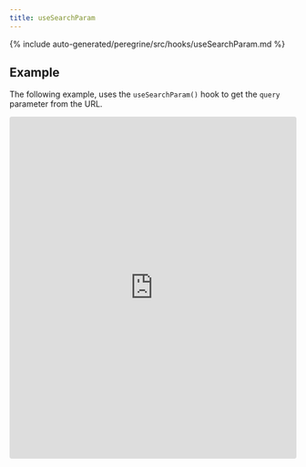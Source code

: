```yaml
---
title: useSearchParam
---
```


<!--
The reference doc content is generated automatically from the source code.
To update this section, update the doc blocks in the source code
-->

{% include auto-generated/peregrine/src/hooks/useSearchParam.md %}

## Example

The following example, uses the `useSearchParam()` hook to get the `query` parameter from the URL.

<iframe src="https://codesandbox.io/embed/github/magento-research/code-samples/tree/master/?codemirror=1&fontsize=14&initialpath=%2Fusesearchparam%3Fquery%3Dhello%2Bworld&module=%2Fsrc%2Fexamples%2Fperegrine%2Fhooks%2FuseSearchParamExample.js&runonclick=1&expanddevtools=0" title="pwa-studio-code-samples" allow="geolocation; microphone; camera; midi; vr; accelerometer; gyroscope; payment; ambient-light-sensor; encrypted-media" style="width:100%; height:600px; border:0; border-radius: 4px; overflow:hidden;" sandbox="allow-modals allow-forms allow-popups allow-scripts allow-same-origin"></iframe>

